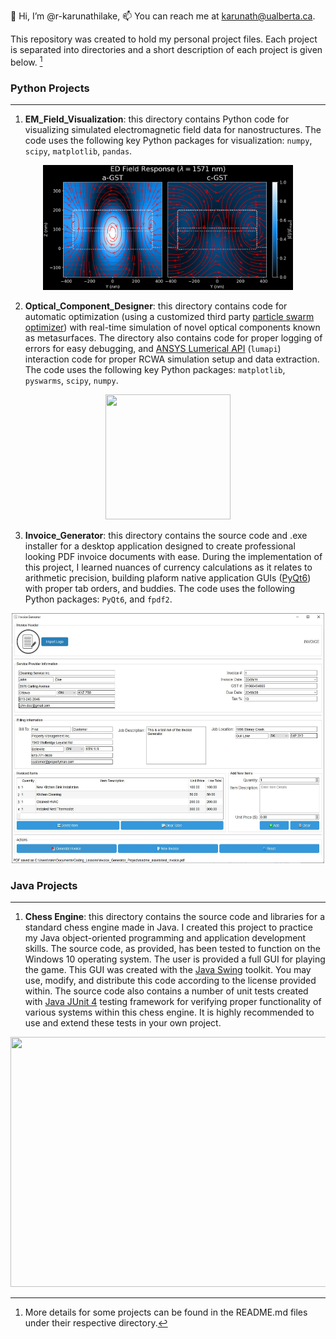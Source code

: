👋 Hi, I’m @r-karunathilake, 📫 You can reach me at karunath@ualberta.ca.

This repository was created to hold my personal project files. Each project is separated into directories and a short description of each project is given below. [^1]

### Python Projects
---

1. **EM_Field_Visualization**: this directory contains Python code for visualizing simulated electromagnetic field data for nanostructures. The code uses the following key Python packages for visualization: `numpy`, `scipy`, `matplotlib`, `pandas`.
   
<p align="center">
      <img src="./EM_Field_Visualization/ED_E_Field_Maps.svg" width="400" height="200">
</p>

2. **Optical_Component_Designer**:  this directory contains code for automatic optimization (using a customized third party [particle swarm optimizer](https://pyswarms.readthedocs.io/en/latest/)) with real-time simulation of novel optical components known as metasurfaces. The directory also contains code for proper logging of errors for easy debugging, and [ANSYS Lumerical API](https://optics.ansys.com/hc/en-us/articles/360037824513-Python-API-overview) (`lumapi`) interaction code for proper RCWA simulation setup and data extraction. The code uses the following key Python packages: `matplotlib`, `pyswarms`, `scipy`, `numpy`.

<p align="center">
      <img src="./Optical_Component_Designer/pso_optimizer_output.gif" width="200" height="200">
</p>

3. **Invoice_Generator**: this directory contains the source code and .exe installer for a desktop application designed to create professional looking PDF invoice documents with ease. During the implementation of this project, I learned nuances of currency calculations as it relates to arithmetic precision, building plaform native application GUIs ([PyQt6](https://pypi.org/project/PyQt6/)) with proper tab orders, and buddies. The code uses the following Python packages: `PyQt6`, and `fpdf2`. 

<p align="center">
      <img src="./Invoice_Generator/readme_assets/Test_Invoice_GUI.jpg" width="500" height="400">
</p>

### Java Projects
---

1. **Chess Engine**: this directory contains the source code and libraries for a standard chess engine made in Java. I created this project to practice my Java object-oriented programming and application development skills. The source code, as provided, has been tested to function on the Windows 10 operating system. The user is provided a full GUI for playing the game. This GUI was created with the [Java Swing](https://docs.oracle.com/javase/tutorial/uiswing/) toolkit. You may use, modify, and distribute this code according to the license provided within. The source code also contains a number of unit tests created with [Java JUnit 4](https://junit.org/junit4/) testing framework for verifying proper functionality of various systems within this chess engine. It is highly recommended to use and extend these tests in your own project. 

<p align="center">
      <img src="./Chess_Game/readme_assets/Java_Chess_Engine_Demo.gif" width="600" height="400">
</p>

[^1]: More details for some projects can be found in the README.md files under their respective directory. 
